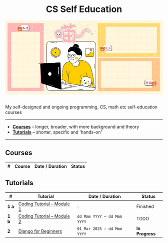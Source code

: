 <div align="center">
  <h1>CS Self Education</h1>
  <img src="banner.jpg" align="center"/>
  <br/><br/>
</div>

My self-designed and ongoing programming, CS, math etc self-education courses

---

- [**Courses**](https://github.com/abeerarshad2025/CS-Self-Education#courses) – longer, broader, with more background and theory
- [**Tutorials**](https://github.com/abeerarshad2025/CS-Self-Education#tutorials) – shorter, specific and 'hands-on'

---

## Courses

| # | Course | Date / Duration | Status |
| ----------- | ----------- | ----------- | ----------- |
<!--
| **1** | [Flutter Development]((https://github.com/abeerarshad2025/Flutter-Development)) | | |
-->

<!--
| **1** | [Full Stack Development with TypeScript, React, Next.js, MongoDB](https://github.com/abeerarshad2025/Full-Stack-Development-with-TRNM) | - | **Ongoing** |
| **1** | [Web Design & Development Bootcamp](https://github.com/abeerarshad2025/Web-Design-Development-Bootcamp) | - | - |
| **2** | [Introduction to Computer Science & AI with Python](https://github.com/abeerarshad2025/Intro-CS-AI-Python) | - | - |
| **3** | [Mathematics Foundations for CS]() | - | - |
| - | English Composition | - | - |
| - | Object Oriented Programming: Java, Ruby & Smalltalk | - | - |
| - | Computing with Lisp | - | - |
| - | Business & Technical Writing | - | - |
| - | Creative Writing | - | - |
| - | History of Computation | - | - |
| - | Data Structures & Algorithms | - | - |
| - | Discrete & CS Mathematics | - | - |
| - | Assembly Language | - | - |
-->

## Tutorials

| # | Tutorial | Date / Duration | Status |
| ----------- | ----------- | ----------- | ----------- |
| **1 a** | [Coding Tutorial – Module 1](https://github.com/abeerarshad2025/Coding-Tutorial-Module-1) | <code>&mdash;</code> | Finished |
| **1 b** | [Coding Tutorial – Module 2](https://github.com/abeerarshad2025/Coding-Tutorial-Module-2) | <code>dd Mmm YYYY &mdash; dd Mmm YYYY</code> | TODO |
| **2**   | [Django for Beginners](https://github.com/abeerarshad2025/Django-for-Beginners)           | <code>01 Mar 2025 &mdash; dd Mmm YYYY</code> | **In Progress** |

<!--
| **3** | [JavaScript Node Express MongoDB Tutorial](https://github.com/abeerarshad2025/JavaScript-Node-Express-MongoDB-Tutorial) | <code>dd Mmm YYYY &mdash; dd Mmm YYYY</code> | |
| **4** | [Full Stack MERN](https://github.com/abeerarshad2025/Full-Stack-MERN) | <code>dd Mmm YYYY &mdash; dd Mmm YYYY</code> | |
-->

<!-- | **5** | [Next.js Development](https://github.com/abeerarshad2025/Next.js-Development) | <code>dd Mmm YYYY &mdash; dd Mmm YYYY</code> | | -->

<!--
| - | [JS Node Express MongoDB Tutorial](https://github.com/abeerarshad2025/JS-Node-Express-MongoDB-Tutorial) | - | - |
| - | [The PHP Workshop](https://github.com/abeerarshad2025/The-PHP-Workshop) | - | - |
| - | [Go Hands On Tutorial](https://github.com/abeerarshad2025/Go-Hands-On-Tutorial) | - | - |
| - | [Go Web Development](https://github.com/abeerarshad2025/Go-Web-Development) | - | - |
| - | [Microservices with Python, Flask, FastAPI & OpenAPI]() | - | - |
| - | [Vue & JS Tutorial]() | - | - |
| - | [Node & OnsenUI Tutorial]() | - | - |
| - | [Coding Tutorial – Module 2](https://github.com/abeerarshad2025/Coding-Tutorial-Module-2) | - | - |
-->
